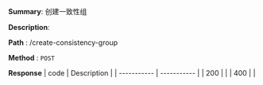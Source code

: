 **Summary**: 创建一致性组

**Description**:

**Path** : /create-consistency-group

**Method** : `POST`

**Response**
| code      | Description |
| ----------- | ----------- |
|  200   |       |
|  400   |       |

